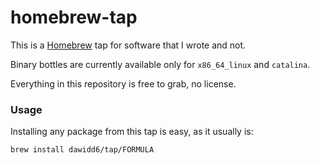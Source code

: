 # homebrew-tap

This is a [Homebrew](https://brew.sh) tap for software that I wrote and not.

Binary bottles are currently available only for `x86_64_linux` and `catalina`.

Everything in this repository is free to grab, no license.

### Usage

Installing any package from this tap is easy, as it usually is:

```sh
brew install dawidd6/tap/FORMULA
```
